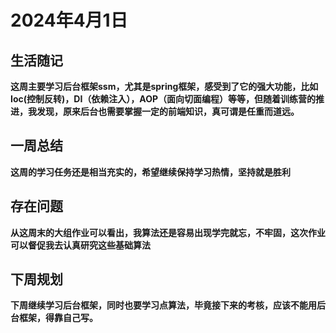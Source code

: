# 2024年4月1日

## 生活随记

**这周主要学习后台框架ssm，尤其是spring框架，感受到了它的强大功能，比如Ioc(控制反转)，DI（依赖注入），AOP（面向切面编程）等等，但随着训练营的推进，我发现，原来后台也需要掌握一定的前端知识，真可谓是任重而道远。**

## 一周总结

**这周的学习任务还是相当充实的，希望继续保持学习热情，坚持就是胜利**

## 存在问题

**从这周末的大组作业可以看出，我算法还是容易出现学完就忘，不牢固，这次作业可以督促我去认真研究这些基础算法**

## 下周规划

**下周继续学习后台框架，同时也要学习点算法，毕竟接下来的考核，应该不能用后台框架，得靠自己写。**

